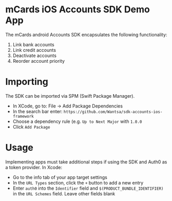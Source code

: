 # mCards iOS Accounts SDK Demo App

The mCards android Accounts SDK encapsulates the following functionality:

1. Link bank accounts
2. Link credit accounts
3. Deactivate accounts
4. Reorder account priority

# Importing
The SDK can be imported via SPM (Swift Package Manager).

- In XCode, go to: File -> Add Package Dependencies
- In the search bar enter: `https://github.com/Wantsa/sdk-accounts-ios-framework`
- Choose a dependency rule (e.g. `Up to Next Major` with `1.0.0`
- Click `Add Package`

# Usage
Implementing apps must take additional steps if using the SDK and Auth0 as a token provider. In Xcode:
- Go to the info tab of your app target settings
- In the `URL Types` section, click the `+` button to add a new entry
- Enter `auth0` into the `Identifier` field and `$(PRODUCT_BUNDLE_IDENTIFIER)` in the `URL Schemes` field. Leave other fields blank
